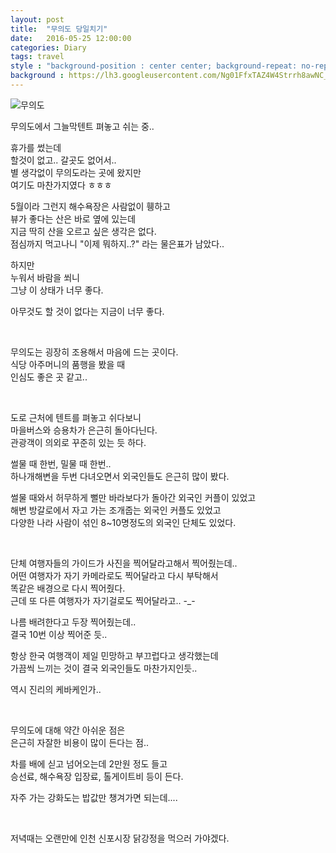 ```yaml
---
layout: post
title:  "무의도 당일치기"
date:   2016-05-25 12:00:00
categories: Diary
tags: travel
style : "background-position : center center; background-repeat: no-repeat;"
background : https://lh3.googleusercontent.com/Ng01FfxTAZ4W4Strrh8awNC_SPWWX6TngjAm_kj42ZMu2gKwssTWmrm_HfHApfeHdNKJt0B0VCHey2ATGHeDprnAoGhxFNTfDk0NHbh8XUc7lQMEzRjsMVIbc5Ex2XNzlT94sb03hn0F69stLdxjRQKVYAQT1G-R9bDCzia8mP4P9WvP2FqezeepSMEEgx4oVCwJKQnfSNdgMnB-RH9VMLNLQFlX5D2g0OzArFwLruPthxY9QHHQSiktj6iZksbzuBO_WOpZsUyTUWjJHAj-fdSvtSiyPiRmAt-FyR11Dj6wG15NdcGNRLTYjjWvt5p6T6YG1r8hfg7xCqZeF-64KGM9_E9YSQWbF0FH2UYLiaQkUVpotTMZBLLP6DoXSCv5wAWH2Uhe07Wnnq7Y9Ou5UHB9xbsnBgQdAHLu337SndHYiXM6GGeSAhkv9xwsvGLZ7JoKPrdSVWYeF-oFiKAGKt_fA-du5wZNRCRsKABiZ58MS-Wajqexf7qlMoYiS5qxl9Iz1C3ZpG1zE5rvhISyBP-uK9KqxWxhrTXpWMDum9_Aua9b9tNqX-X8YMs0eb1wquewmx7RiaotkbbUumd7QllTmEL_dYQ=w385-h683-no
---
```


![무의도](https://lh3.googleusercontent.com/EdxGj68shBhfsf-YaIEoFcBCr6gpVii7Zk1ggHrh3pUSBPIstL0XFfZn9Vmm4P0kqgz23exa-4aBVaIMI0c5xH0vBBqPTc_q6S39oRg1e6au9xy0jVXmKAW9v0XpWUdZDkbkozPmEXufSc7s_aJ0PeBc-9YkOtNtO9jIARFYVKNy2c7p3kDHKqznVaJxc2l3zx9uaLS8wc_sJFWuJP8dKUvkagnYf3JNiu8ZhPQH3SlW8JlZ11tHS6CaevM1icS1-t0zsEMNYSLg0G8y8YvvygO8ZYdm3Zbs7Xh6rllPIsBmZ0qYkKp3jINsyDSYetgik6N0GAUp0gsXoFpcFA3RXbmL-LCQTynWxdDaaTtW1n3JReG7CRAkkWbSweIP5FzPDa2HMpee2j8qGSgQfNkwQQZ4DENkVowdXfqwM1C3SdCzCrpatCf3vUBZkeXuqFqEvQ6UX_5wldo05l_zdCOntpYv8y-13Mb97qVEplKlpdDlX08t7eqkVuYLURn26XRk69Q_c9Y4RsKsrCuyQ4a4OOr67nM79Mjvp5vF82nLpqwTMmJmeLBYLuTbi9U2nWmDyD5UqxC88yZPenXicX0LuijEdZK4qpk=w1215-h683-no)

무의도에서 그늘막텐트 펴놓고 쉬는 중..  

<!--more-->

휴가를 썼는데  
할것이 없고.. 갈곳도 없어서..  
별 생각없이 무의도라는 곳에 왔지만  
여기도 마찬가지였다 ㅎㅎㅎ  

5월이라 그런지 해수욕장은 사람없이 휑하고  
뷰가 좋다는 산은 바로 옆에 있는데  
지금 딱히 산을 오르고 싶은 생각은 없다.  
점심까지 먹고나니 "이제 뭐하지..?" 라는 물은표가 남았다..  

하지만  
누워서 바람을 쐬니  
그냥 이 상태가 너무 좋다.  

아무것도 할 것이 없다는 지금이 너무 좋다.  

<br>

무의도는 굉장히 조용해서 마음에 드는 곳이다.  
식당 아주머니의 품행을 봤을 때   
인심도 좋은 곳 같고..  

<br>

도로 근처에 텐트를 펴놓고 쉬다보니  
마을버스와 승용차가 은근히 돌아다닌다.  
관광객이 의외로 꾸준히 있는 듯 하다.  

썰물 때 한번, 밀물 때 한번..  
하나개해변을 두번 다녀오면서 외국인들도 은근히 많이 봤다.  

썰물 때와서 허무하게 뻘만 바라보다가 돌아간 외국인 커플이 있었고  
해변 방갈로에서 자고 가는 조개줍는 외국인 커플도 있었고  
다양한 나라 사람이 섞인 8~10명정도의 외국인 단체도 있었다.  

<br>

단체 여행자들의 가이드가 사진을 찍어달라고해서 찍어줬는데..  
어떤 여행자가 자기 카메라로도 찍어달라고 다시 부탁해서  
똑같은 배경으로 다시 찍어줬다.  
근데 또 다른 여행자가 자기걸로도 찍어달라고.. -_-  

나름 배려한다고 두장 찍어줬는데..  
결국 10번 이상 찍어준 듯..  

항상 한국 여행객이 제일 민망하고 부끄럽다고 생각했는데  
가끔씩 느끼는 것이 결국 외국인들도 마찬가지인듯..  

역시 진리의 케바케인가..  

<br>

무의도에 대해 약간 아쉬운 점은  
은근히 자잘한 비용이 많이 든다는 점..  

차를 배에 싣고 넘어오는데 2만원 정도 들고  
승선료, 해수욕장 입장료, 톨게이트비 등이 든다.  

자주 가는 강화도는 밥값만 챙겨가면 되는데....  

<br>

저녁때는 오랜만에 인천 신포시장 닭강정을 먹으러 가야겠다.  

